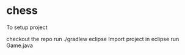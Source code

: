 # chess


To setup project

checkout the repo
run ./gradlew eclipse
Import project in eclipse
run Game.java

